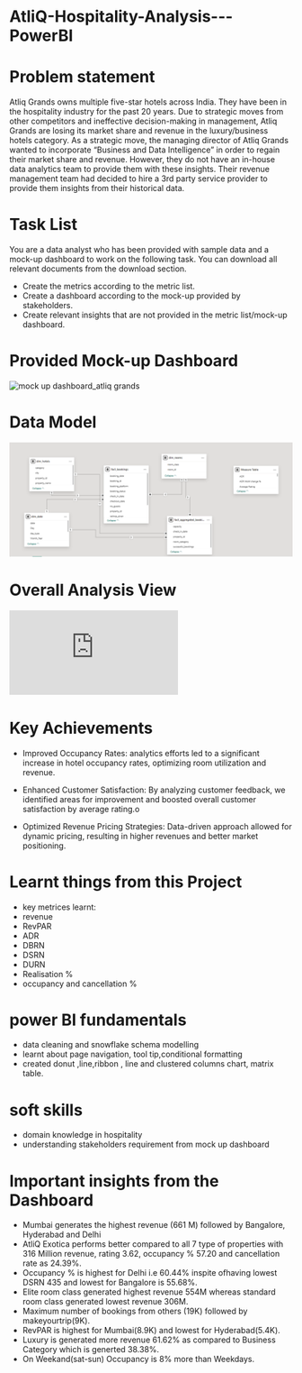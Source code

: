 # AtliQ-Hospitality-Analysis---PowerBI
# Problem statement
Atliq Grands owns multiple five-star hotels across India. They have been in the hospitality industry for the past 20 years. Due to strategic moves from other competitors and ineffective decision-making in management, Atliq Grands are losing its market share and revenue in the luxury/business hotels category. As a strategic move, the managing director of Atliq Grands wanted to incorporate “Business and Data Intelligence” in order to regain their market share and revenue. However, they do not have an in-house data analytics team to provide them with these insights.
Their revenue management team had decided to hire a 3rd party service provider to provide them insights from their historical data.
# Task List
You are a data analyst who has been provided with sample data and a mock-up dashboard to work on the following task. You can download all relevant documents from the download section.
* Create the metrics according to the metric list.
* Create a dashboard according to the mock-up provided by stakeholders.
* Create relevant insights that are not provided in the metric list/mock-up dashboard.
# Provided Mock-up Dashboard
![mock up dashboard_atliq grands](https://github.com/user-attachments/assets/0d4517ff-455b-42b9-aa91-ae217f3ed7f4)
# Data Model
![Data Model png](https://github.com/Chinmayee4/AtliQ-Hospitality-Analysis---PowerBI/blob/d2983c98670c4af75aee164cbe7399d948c5091f/resources/data%20model.png)
# Overall Analysis View
![Overall_view png](https://github.com/Chinmayee4/AtliQ-Hospitality-Analysis---PowerBI/blob/d2983c98670c4af75aee164cbe7399d948c5091f/Atliq_hospitality_anaysis.pdf)

# Key Achievements
* Improved Occupancy Rates: analytics efforts led to a significant increase in hotel occupancy rates, optimizing room utilization and revenue.

* Enhanced Customer Satisfaction: By analyzing customer feedback, we identified areas for improvement and boosted overall customer satisfaction by average rating.o

* Optimized Revenue Pricing Strategies: Data-driven approach allowed for dynamic pricing, resulting in higher revenues and better market positioning.
# Learnt things from this Project
* key metrices learnt:
* revenue
* RevPAR
* ADR
* DBRN
* DSRN
* DURN
* Realisation %
* occupancy and cancellation %
# power BI fundamentals
* data cleaning and snowflake schema modelling
* learnt about page navigation, tool tip,conditional formatting
* created donut ,line,ribbon , line and clustered columns chart, matrix table.
# soft skills
* domain knowledge in hospitality
* understanding stakeholders requirement from mock up dashboard
# Important insights from the Dashboard
* Mumbai generates the highest revenue (661 M) followed by Bangalore, Hyderabad and Delhi
* AtliQ Exotica performs better compared to all 7 type of properties with 316 Million revenue, rating 3.62, occupancy % 57.20 and cancellation rate as 24.39%.
* Occupancy % is highest for Delhi i.e 60.44%  inspite ofhaving lowest DSRN 435 and lowest for Bangalore is 55.68%.
* Elite room class  generated highest revenue 554M whereas standard room class generated lowest revenue 306M.
* Maximum number of bookings from others (19K) followed by makeyourtrip(9K).
* RevPAR is highest for Mumbai(8.9K) and lowest for Hyderabad(5.4K).
* Luxury is generated more revenue 61.62% as compared to Business Category which is generted 38.38%.
* On Weekand(sat-sun) Occupancy is 8% more than Weekdays.




 
